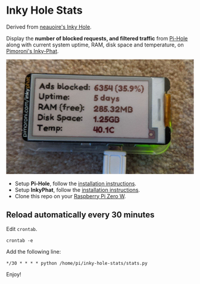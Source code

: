 # Inky Hole Stats

Derived from [neauoire's Inky Hole](https://github.com/neauoire/inky-hole).

Display the **number of blocked requests, and filtered traffic** from [Pi-Hole](https://pi-hole.net) along with current system uptime, RAM, disk space and temperature, on [Pimoroni's Inky-Phat](https://github.com/pimoroni/inky-phat/issues).

<img src='https://raw.githubusercontent.com/MeadowDrone/inky-hole-stats/master/stats.jpg?v=1' width="600"/>

- Setup **Pi-Hole**, follow the [installation instructions](https://learn.adafruit.com/pi-hole-ad-blocker-with-pi-zero-w/install-pi-hole).
- Setup **InkyPhat**, follow the [installation instructions](https://learn.pimoroni.com/tutorial/sandyj/getting-started-with-inky-phat).
- Clone this repo on your [Raspberry Pi Zero W](https://www.raspberrypi.org/products/).

## Reload automatically every 30 minutes

Edit `crontab`. 

```
crontab -e
```

Add the following line:

```
*/30 * * * * python /home/pi/inky-hole-stats/stats.py
```

Enjoy!